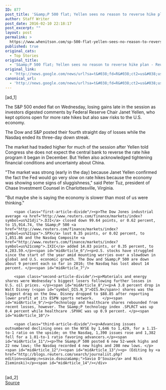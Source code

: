 ```yaml
---
ID: 877
post_title: 'S&amp;P 500 flat; Yellen sees no reason to reverse hike plan &#8211; Reuters'
author: Staff Writer
post_date: 2016-02-10 22:18:17
post_excerpt: ""
layout: post
permalink: >
  https://www.whenitson.com/sp-500-flat-yellen-sees-no-reason-to-reverse-hike-plan-reuters/
published: true
original_cats:
  - Top Stories
original_title:
  - 'S&amp;P 500 flat; Yellen sees no reason to reverse hike plan - Reuters'
original_link:
  - 'http://news.google.com/news/url?sa=t&#038;fd=R&#038;ct2=us&#038;usg=AFQjCNGA_rhrBo_R5oc8IPY6iHyFX7kYUw&#038;clid=c3a7d30bb8a4878e06b80cf16b898331&#038;cid=52779044267219&#038;ei=KLe7VtCvH8m6hAGZ4p6gAQ&#038;url=http://www.reuters.com/article/us-usa-stocks-idUSKCN0VJ19V'
canonical_url:
  - 'http://news.google.com/news/url?sa=t&#038;fd=R&#038;ct2=us&#038;usg=AFQjCNGA_rhrBo_R5oc8IPY6iHyFX7kYUw&#038;clid=c3a7d30bb8a4878e06b80cf16b898331&#038;cid=52779044267219&#038;ei=KLe7VtCvH8m6hAGZ4p6gAQ&#038;url=http://www.reuters.com/article/us-usa-stocks-idUSKCN0VJ19V'
---
```

 [ad_1]
<br><div id="articleText">
<span id="midArticle_start"/>

<span id="midArticle_0"/><span class="focusParagraph" readability="6"><p><span class="articleLocatio&lt;/span&gt;n">The S&amp;P 500 ended flat on Wednesday, losing gains late in the session as investors digested comments by Federal Reserve Chair Janet Yellen, who kept options open for more rate hikes but also saw risks to the U.S. economy.</span></p></span><span id="midArticle_1"/><p>The Dow and S&amp;P posted their fourth straight day of losses while the Nasdaq ended its three-day down streak. </p><span id="midArticle_2"/><p>The market had traded higher for much of the session after Yellen told Congress she does not expect the central bank to reverse the rate hike program it began in December. But Yellen also acknowledged tightening financial conditions and uncertainty about China.</p><span id="midArticle_3"/><p>"The market was strong (early in the day) because Janet Yellen confirmed the fact the Fed would go very slow on rate hikes because the economy was showing some signs of sluggishness," said Peter Tuz, president of Chase Investment Counsel in Charlottesville, Virginia.</p><span id="midArticle_4"/><p>"But maybe she is saying the economy is slower than most of us were thinking."</p><span id="midArticle_5"/>
        
        <span class="first-article-divide"/><p>The Dow Jones industrial average <a href="http://www.reuters.com/finance/markets/index?symbol=us%21dji">.DJI</a> closed down 99.64 points, or 0.62 percent, to 15,914.74, the S&amp;P 500 <a href="http://www.reuters.com/finance/markets/index?symbol=us%21spx">.SPX</a> lost 0.35 points, or 0.02 percent, to 1,851.86 and the Nasdaq Composite <a href="http://www.reuters.com/finance/markets/index?symbol=us%21comp">.IXIC</a> added 14.83 points, or 0.35 percent, to 4,283.59.</p><span id="midArticle_6"/><p>U.S. stocks have struggled since the start of the year amid mounting worries over a slowdown in global and U.S. economic growth. The Dow and S&amp;P 500 are down about 9 percent each so far in 2016; the Nasdaq has lost about 14 percent. </p><span id="midArticle_7"/>
        
        <span class="second-article-divide"/><p>Materials and energy shares were Wednesday's biggest losers following further losses in U.S. oil prices. </p><span id="midArticle_8"/><p>A 3.8 percent drop in Walt Disney (<span id="symbol_DIS.N_3">DIS.N</span>) shares was the biggest drag on the Dow. Disney dropped to $88.85 after reporting lower profit at its ESPN sports network.    </p><span id="midArticle_9"/><p>Technology and healthcare shares rebounded from recent losses, however. The S&amp;P technology index .SPLRCT was up 0.4 percent while healthcare .SPXHC was up 0.9 percent. </p><span id="midArticle_10"/>
        
        <span class="third-article-divide"/><p>Advancing issues outnumbered declining ones on the NYSE by 1,646 to 1,429, for a 1.15-to-1 ratio on the upside; on the Nasdaq, 1,390 issues rose and 1,382 fell for a 1.01-to-1 ratio favoring advancers.</p><span id="midArticle_11"/><p>The S&amp;P 500 posted 6 new 52-week highs and 22 new lows; the Nasdaq recorded 4 new highs and 208 new lows. </p><span id="midArticle_12"/><span id="midArticle_13"/><p> (Editing by <a href="http://blogs.reuters.com/search/journalist.php?edition=us&amp;n=savio.dsouza&amp;">Savio D'Souza</a> and Nick Zieminski)</p><span id="midArticle_14"/></div>
<br>[ad_2]
<br><a href="http://news.google.com/news/url?sa=t&#038;fd=R&#038;ct2=us&#038;usg=AFQjCNGA_rhrBo_R5oc8IPY6iHyFX7kYUw&#038;clid=c3a7d30bb8a4878e06b80cf16b898331&#038;cid=52779044267219&#038;ei=KLe7VtCvH8m6hAGZ4p6gAQ&#038;url=http://www.reuters.com/article/us-usa-stocks-idUSKCN0VJ19V">Source </a>